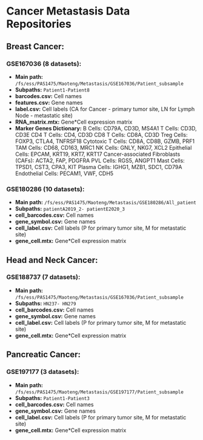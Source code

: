# Cancer Metastasis Data Repositories

## Breast Cancer:
### GSE167036 (8 datasets):
- **Main path:** `/fs/ess/PAS1475/Maoteng/Metastasis/GSE167036/Patient_subsample`
- **Subpaths:** `Patient1-Patient8`
- **barcodes.csv:** Cell names
- **features.csv:** Gene names
- **label.csv:** Cell labels (CA for Cancer - primary tumor site, LN for Lymph Node - metastatic site)
- **RNA_matrix.mtx:** Gene*Cell expression matrix
- **Marker Genes Dictionary:**
    B Cells: CD79A, CD3D, MS4A1
    T Cells: CD3D, CD3E
    CD4 T Cells: CD4, CD3D
    CD8 T Cells: CD8A, CD3D
    Treg Cells: FOXP3, CTLA4, TNFRSF18
    Cytotoxic T Cells: CD8A, CD8B, GZMB, PRF1
    TAM Cells: CD68, CD163, MRC1
    NK Cells: GNLY, NKG7, XCL2
    Epithelial Cells: EPCAM, KRT19, KRT7, KRT17
    Cancer-associated Fibroblasts (CAFs): ACTA2, FAP, PDGFRA
    PVL Cells: RGS5, ANGPT1
    Mast Cells: TPSD1, CST3, CPA3, KIT
    Plasma Cells: IGHG1, MZB1, SDC1, CD79A
    Endothelial Cells: PECAM1, VWF, CDH5
  
### GSE180286 (10 datasets):
- **Main path:** `/fs/ess/PAS1475/Maoteng/Metastasis/GSE180286/All_patient`
- **Subpaths:** `patientA2019_2- patientE2020_3`
- **cell_barcodes.csv:** Cell names
- **gene_symbol.csv:** Gene names
- **cell_label.csv:** Cell labels (P for primary tumor site, M for metastatic site)
- **gene_cell.mtx:** Gene*Cell expression matrix

## Head and Neck Cancer:
### GSE188737 (7 datasets):
- **Main path:** `/fs/ess/PAS1475/Maoteng/Metastasis/GSE167036/Patient_subsample`
- **Subpaths:** `HN237- HN279`
- **cell_barcodes.csv:** Cell names
- **gene_symbol.csv:** Gene names
- **cell_label.csv:** Cell labels (P for primary tumor site, M for metastatic site)
- **gene_cell.mtx:** Gene*Cell expression matrix

## Pancreatic Cancer:
### GSE197177 (3 datasets):
- **Main path:** `/fs/ess/PAS1475/Maoteng/Metastasis/GSE197177/Patient_subsample`
- **Subpaths:** `Patient1-Patient3`
- **cell_barcodes.csv:** Cell names
- **gene_symbol.csv:** Gene names
- **cell_label.csv:** Cell labels (P for primary tumor site, M for metastatic site)
- **gene_cell.mtx:** Gene*Cell expression matrix
